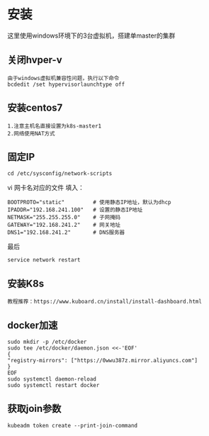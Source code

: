# 安装

这里使用windows环境下的3台虚拟机，搭建单master的集群

## 关闭hvper-v

    由于windows虚拟机兼容性问题，执行以下命令
    bcdedit /set hypervisorlaunchtype off

## 安装centos7

    1.注意主机名直接设置为k8s-master1
    2.网络使用NAT方式

## 固定IP

   
    cd /etc/sysconfig/network-scripts 
   
   vi 网卡名对应的文件
   填入：

    BOOTPROTO="static"         # 使用静态IP地址，默认为dhcp
    IPADDR="192.168.241.100"   # 设置的静态IP地址
    NETMASK="255.255.255.0"    # 子网掩码
    GATEWAY="192.168.241.2"    # 网关地址
    DNS1="192.168.241.2"       # DNS服务器

最后

    service network restart

## 安装K8s

    教程推荐：https://www.kuboard.cn/install/install-dashboard.html


## docker加速

    sudo mkdir -p /etc/docker
    sudo tee /etc/docker/daemon.json <<-'EOF'
    {
    "registry-mirrors": ["https://0wwu387z.mirror.aliyuncs.com"]
    }
    EOF
    sudo systemctl daemon-reload
    sudo systemctl restart docker

## 获取join参数

    kubeadm token create --print-join-command